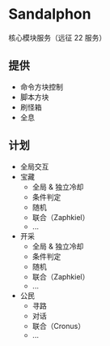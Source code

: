 # Sandalphon
核心模块服务（远征 22 服务）

## 提供
+ 命令方块控制
+ 脚本方块
+ 刷怪箱
+ 全息

## 计划
+ 全局交互
+ 宝藏
  + 全局 & 独立冷却
  + 条件判定
  + 随机
  + 联合（Zaphkiel）
  + ...
+ 开采
  + 全局 & 独立冷却
  + 条件判定
  + 随机
  + 联合（Zaphkiel）
  + ...
+ 公民
  + 寻路
  + 对话
  + 联合（Cronus）
  + ...